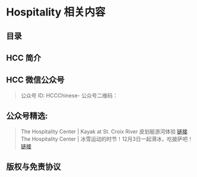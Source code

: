 # Hospitality 相关内容

## 目录

## HCC 简介

## HCC 微信公众号

> 公众号 ID: HCCChinese-
> 公众号二维码：

## 公众号精选:

> The Hospitality Center | Kayak at St. Croix River 皮划艇游河体验 [链接](https://mp.weixin.qq.com/s/r8mDY7Xyi6ZwwUa2B0MgLQ)
> The Hospitality Center | 冰雪运动的时节！12月3日一起滑冰，吃披萨吧！[链接](https://mp.weixin.qq.com/s/ih-b6Jl7oAbMJ72wpXwNCA)

## 版权与免责协议
